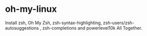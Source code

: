 # oh-my-linux
Install zsh, Oh My Zsh, zsh-syntax-highlighting, zsh-users/zsh-autosuggestions , zsh-completions and powerlevel10k All Together.
